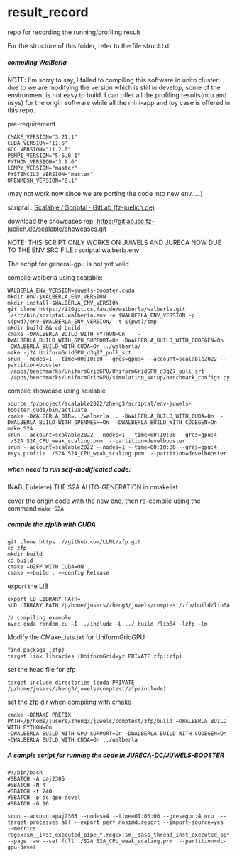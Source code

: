 # result_record

repo for recording the running/profiling result

For the structure of this folder, refer to the file struct.txt

##### compiling WalBerla

NOTE: I'm sorry to say, I failed to compiling this software in unitn cluster due to we are modifying the version which is still in develop, some of the environment is not easy to build. I can offer all the profiling results(ncu and nsys) for the origin software while all the mini-app and toy case is offered in this repo.  

pre-requirement

```shell
CMAKE_VERSION="3.21.1"
CUDA_VERSION="11.5"
GCC_VERSION="11.2.0"
PSMPI_VERSION="5.5.0-1"
PYTHON_VERSION="3.9.6"
LBMPY_VERSION="master"
PYSTENCILS_VERSION="master"
OPENMESH_VERSION="8.1"
```

(may not work now since we are porting the code into new env.....)

scriptal : [Scalable / Scriptal · GitLab (fz-juelich.de)](https://gitlab.jsc.fz-juelich.de/scalable/scriptal)

download the showcases rep: https://gitlab.jsc.fz-juelich.de/scalable/showcases.git

NOTE: THIS SCRIPT ONLY WORKS ON JUWELS AND JURECA NOW DUE TO THE ENV SRC FILE : scriptal.walberla.env

The script for general-gpu is not yet valid

compile walberla using scalable:

```shell
WALBERLA_ENV_VERSION=juwels-booster.cuda
mkdir env-$WALBERLA_ENV_VERSION
mkdir install-$WALBERLA_ENV_VERSION
git clone https://i10git.cs.fau.de/walberla/walberla.git
./src/bin/scriptal.walberla.env -e $WALBERLA_ENV_VERSION -p  $(pwd)/env-$WALBERLA_ENV_VERSION/ -t $(pwd)/tmp
mkdir build && cd build
cmake -DWALBERLA_BUILD_WITH_PYTHON=On    -DWALBERLA_BUILD_WITH_GPU_SUPPORT=On -DWALBERLA_BUILD_WITH_CODEGEN=On   -DWALBERLA_BUILD_WITH_CUDA=On ../walberla/
make -j24 UniformGridGPU_d3q27_pull_srt
srun --nodes=1 --time=00:10:00 --gres=gpu:4 --account=scalable2022 --partition=booster ./apps/benchmarks/UniformGridGPU/UniformGridGPU_d3q27_pull_srt ./apps/benchmarks/UniformGridGPU/simulation_setup/benchmark_configs.py
```

compile showcase using scalable

```shell
source /p/project/scalable2022/zheng3/scriptal/env-juwels-booster.cuda/bin/activate
cmake -DWALBERLA_DIR=../walberla .. -DWALBERLA_BUILD_WITH_CUDA=On  -DWALBERLA_BUILD_WITH_OPENMESH=On  -DWALBERLA_BUILD_WITH_CODEGEN=On
make S2A
srun --account=scalable2022 --nodes=1 --time=00:10:00 --gres=gpu:4 ./S2A S2A_CPU_weak_scaling.prm  --partition=develbooster
srun --account=scalable2022 --nodes=1 --time=00:10:00 --gres=gpu:4 nsys profile ./S2A S2A_CPU_weak_scaling.prm  --partition=develbooster
```

##### when need to run self-modificated code:

INABLE(delete) THE S2A AUTO-GENERATION in cmakelist

cover the origin code with the new one, then re-compile using the command `make S2A`

##### compile the zfplib with CUDA

```shell
git clone https ://github.com/LLNL/zfp.git
cd zfp
mkdir build
cd build
cmake −DZFP WITH CUDA=ON ..
cmake −−build . −−config Release
```

export the LIB

```shell
export LD LIBRARY PATH=
$LD LIBRARY PATH:/p/home/jusers/zheng3/juwels/comptest/zfp/build/lib64

// compiling example
nvcc cuda random.cu −I ../include −L ../ build /lib64 −lzfp −lm
```

Modify the CMakeLists.txt for UniformGridGPU

```shell
find package (zfp)
target link libraries (UniformGridxyz PRIVATE zfp::zfp)
```

set the head file for zfp

```shell
target include directories (cuda PRIVATE /p/home/jusers/zheng3/juwels/comptest/zfp/include)
```

set the zfp dir when compiling with cmake

```shell
cmake −DCMAKE PREFIX PATH=/p/home/jusers/zheng3/juwels/comptest/zfp/build −DWALBERLA BUILD WITH PYTHON=On
−DWALBERLA BUILD WITH GPU SUPPORT=On −DWALBERLA BUILD WITH CODEGEN=On
−DWALBERLA BUILD WITH CUDA=On ../walberla
```

##### A sample script for running the code in JURECA-DC/JUWELS-BOOSTER

```
#!/bin/bash
#SBATCH -A paj2305
#SBATCH -N 4
#SBATCH -t 240
#SBATCH -p dc-gpu-devel
#SBATCH -G 16

srun --account=paj2305 --nodes=4 --time=01:00:00 --gres=gpu:4 ncu  --target-processes all --export perf_nosimd.report --import-source=yes    --metrics regex:sm__inst_executed_pipe_*,regex:sm__sass_thread_inst_executed_op*  --page raw --set full ./S2A S2A_CPU_weak_scaling.prm  --partition=dc-gpu-devel

```

